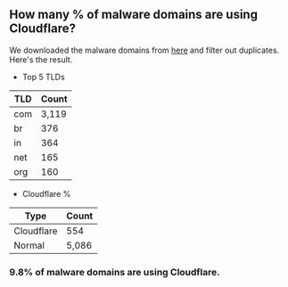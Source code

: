 ## How many % of malware domains are using Cloudflare?


We downloaded the malware domains from [here](https://urlhaus.abuse.ch) and filter out duplicates.
Here's the result.


[//]: # (start replacement)


- Top 5 TLDs

| TLD | Count |
| --- | --- |
| com | 3,119 |
| br | 376 |
| in | 364 |
| net | 165 |
| org | 160 |


- Cloudflare %

| Type | Count |
| --- | --- |
| Cloudflare | 554 |
| Normal | 5,086 |


### 9.8% of malware domains are using Cloudflare.